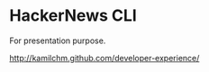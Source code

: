 HackerNews CLI
==============

For presentation purpose.

http://kamilchm.github.com/developer-experience/
